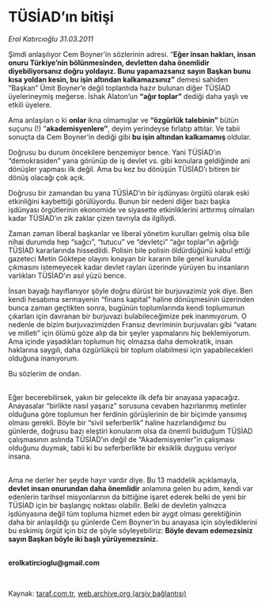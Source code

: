 # TÜSİAD’ın bitişi

*Erol Katırcıoğlu 31.03.2011*

<div class="yazi"><p>Şimdi anlaşılıyor Cem Boyner’in sözlerinin adresi. “<b>Eğer insan hakları, insan onuru Türkiye’nin bölünmesinden, devletten daha önemlidir diyebiliyorsanız doğru yoldayız. Bunu yapamazsanız sayın Başkan bunu kısa yoldan kesin, bu işin altından kalkamazsınız”</b> demesi sahiden “Başkan” Ümit Boyner’e değil toplantıda hazır bulunan diğer TÜSİAD üyelerineymiş meğerse. İshak Alaton’un <b>“ağır toplar”</b> dediği daha yaşlı ve etkili üyelere. </p>
<p>Ama anlaşılan o ki <b>onlar </b>ikna olmamışlar ve <b>“özgürlük talebinin”</b> bütün suçunu (!) “<b>akademisyenlere”</b>, deyim yerindeyse fırlatıp attılar. Ve tabii sonuçta da Cem Boyner’in dediği gibi <b>bu işin altından kalkamamış </b>oldular.</p>
<p>Doğrusu bu durum öncekilere benzemiyor bence. Yani TÜSİAD’ın “demokrasiden” yana görünüp de iş devlet vs. gibi konulara geldiğinde ani dönüşler yapması ilk değil. Ama bu kez bu dönüşün TÜSİAD’ı bitiren bir dönüş olacağı çok açık. </p>
<p>Doğrusu bir zamandan bu yana TÜSİAD’ın bir işdünyası örgütü olarak eski etkinliğini kaybettiği görülüyordu. Bunun bir nedeni diğer bazı başka işdünyası örgütlerinin ekonomide ve siyasette etkinliklerini arttırmış olmaları kadar TÜSİAD’ın zik zaklar çizen tavrıyla da ilgiliydi.</p>
<p>Zaman zaman liberal başkanlar ve liberal yönetim kurulları gelmiş olsa bile nihai durumda hep “sağcı”, “tutucu” ve “devletçi” “ağır toplar”ın ağırlığı TÜSİAD kararlarında hissedildi. Polisin bile polisin öldürdüğünü kabul ettiği gazeteci Metin Göktepe olayını kınayan bir kararın bile genel kurulda çıkmasını istemeyecek kadar devlet rayları üzerinde yürüyen bu insanların varlıkları TÜSİAD’ın asıl yüzü bence.  </p>
<p>İnsan bayağı hayıflanıyor şöyle doğru dürüst bir burjuvazimiz yok diye. Ben kendi hesabıma sermayenin “finans kapital” haline dönüşmesinin üzerinden bunca zaman geçtikten sonra, bugünün toplumlarında kendi toplumunun çıkarları için davranan bir burjuvazi bulabileceğimize pek inanmıyorum. O nedenle de bizim burjuvazimizden Fransız devriminin burjuvaları gibi “vatanı ve milleti” için ölümü göze alıp da bir şeyler yapmalarını hiç beklemiyorum. Ama içinde yaşadıkları toplumun hiç olmazsa daha demokratik, insan haklarına saygılı, daha özgürlükçü bir toplum olabilmesi için yapabilecekleri olduğuna inanıyorum. </p>
<p>Bu sözlerim de ondan.</p>
<p>       <br/>Eğer becerebilirsek, yakın bir gelecekte ilk defa bir anayasa yapacağız. Anayasalar “birlikte nasıl yaşarız” sorusuna cevaben hazırlanmış metinler olduğuna göre toplumun her ferdinin görüşlerinin de bir biçimde yansımış olması gerekli. Böyle bir “sivil seferberlik” haline hazırlandığımız bu günlerde, doğrusu bazı eleştiri konularım olsa da önemli bulduğum TÜSİAD çalışmasının aslında TÜSİAD’ın değil de “Akademisyenler”in çalışması olduğunu duymak, tabii ki bu seferberlikte bir eksiklik duygusu veriyor insana. </p>
<p>        <br/>Ama ne derler her şeyde hayır vardır diye. Bu 13 maddelik açıklamayla, <b>devlet insan onurundan daha önemlidir</b> anlamına gelen bu adım, kendi var edenlerin tarihsel misyonlarının da bittiğine işaret ederek belki de yeni bir TÜSİAD için bir başlangıç noktası olabilir. Belki de devletin yalnızca işdünyasına değil tüm topluma hizmet eden bir aygıt olması gerektiğinin daha bir anlaşıldığı şu günlerde Cem Boyner’in bu anayasa için söylediklerini bu eskimiş örgüt için biz de şöyle söyleyebiliriz: <b>Böyle devam edemezsiniz sayın Başkan böyle iki başlı yürüyemezsiniz. </b></p>
<p><b><br/>erolkatircioglu@gmail.com</b></p>
<p><b> </b></p>
</div>

Kaynak: [taraf.com.tr](http://www.taraf.com.tr/erol-katircioglu/makale-tusiad-in-bitisi.htm), [web.archive.org (arşiv bağlantısı)](http://web.archive.org/web/20131107134213/http://www.taraf.com.tr/erol-katircioglu/makale-tusiad-in-bitisi.htm)
